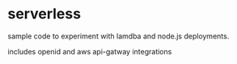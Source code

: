 # serverless

sample code to experiment with lamdba and node.js deployments.

includes openid and aws api-gatway integrations
